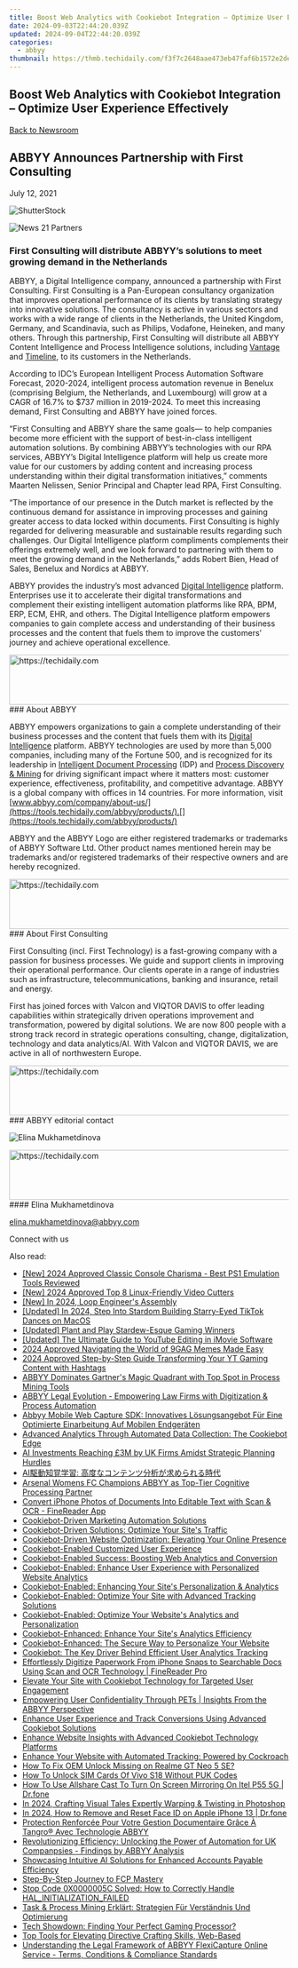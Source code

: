 ```yaml
---
title: Boost Web Analytics with Cookiebot Integration – Optimize User Experience Effectively
date: 2024-09-03T22:44:20.039Z
updated: 2024-09-04T22:44:20.039Z
categories:
  - abbyy
thumbnail: https://thmb.techidaily.com/f3f7c2648aae473eb47faf6b1572e2de9e0b4b9ceaf1fe51880dc088692edac0.jpg
---
```


## Boost Web Analytics with Cookiebot Integration – Optimize User Experience Effectively

[Back to Newsroom](https://tools.techidaily.com/abbyy/products/)

## ABBYY Announces Partnership with First Consulting

July 12, 2021

![ShutterStock](https://content.abbyy.com/-/media/project/abbyy/abbyy/branchtemplates/shutterstock_1272462163_1296-x-729.jpg?h=729&iar=0&w=1296)

![News 21 Partners](https://static1.abbyy.com/abbyycommedia/33676/news-21-partners.jpg) 

### First Consulting will distribute ABBYY’s solutions to meet growing demand in the Netherlands

ABBYY, a Digital Intelligence company, announced a partnership with First Consulting. First Consulting is a Pan-European consultancy organization that improves operational performance of its clients by translating strategy into innovative solutions. The consultancy is active in various sectors and works with a wide range of clients in the Netherlands, the United Kingdom, Germany, and Scandinavia, such as Philips, Vodafone, Heineken, and many others. Through this partnership, First Consulting will distribute all ABBYY Content Intelligence and Process Intelligence solutions, including [Vantage](https://tools.techidaily.com/abbyy/products/) and [Timeline](https://tools.techidaily.com/abbyy/products/), to its customers in the Netherlands.

According to IDC’s European Intelligent Process Automation Software Forecast, 2020-2024, intelligent process automation revenue in Benelux (comprising Belgium, the Netherlands, and Luxembourg) will grow at a CAGR of 16.7% to $737 million in 2019-2024\. To meet this increasing demand, First Consulting and ABBYY have joined forces.

“First Consulting and ABBYY share the same goals— to help companies become more efficient with the support of best-in-class intelligent automation solutions. By combining ABBYY’s technologies with our RPA services, ABBYY’s Digital Intelligence platform will help us create more value for our customers by adding content and increasing process understanding within their digital transformation initiatives,” comments Maarten Nelissen, Senior Principal and Chapter lead RPA, First Consulting.

“The importance of our presence in the Dutch market is reflected by the continuous demand for assistance in improving processes and gaining greater access to data locked within documents. First Consulting is highly regarded for delivering measurable and sustainable results regarding such challenges. Our Digital Intelligence platform compliments complements their offerings extremely well, and we look forward to partnering with them to meet the growing demand in the Netherlands,” adds Robert Bien, Head of Sales, Benelux and Nordics at ABBYY.

ABBYY provides the industry’s most advanced [Digital Intelligence](https://tools.techidaily.com/abbyy/products/) platform. Enterprises use it to accelerate their digital transformations and complement their existing intelligent automation platforms like RPA, BPM, ERP, ECM, EHR, and others. The Digital Intelligence platform empowers companies to gain complete access and understanding of their business processes and the content that fuels them to improve the customers’ journey and achieve operational excellence.

<!-- affiliate ads begin -->
<a href="https://imp.i357552.net/c/5597632/857869/11832" target="_top" id="857869">
  <img src="//a.impactradius-go.com/display-ad/11832-857869" border="0" alt="https://techidaily.com" width="728" height="90"/>
</a>
<img height="0" width="0" src="https://imp.i357552.net/i/5597632/857869/11832" style="position:absolute;visibility:hidden;" border="0" />
<!-- affiliate ads end -->
### About ABBYY

ABBYY empowers organizations to gain a complete understanding of their business processes and the content that fuels them with its [Digital Intelligence](https://tools.techidaily.com/abbyy/products/) platform. ABBYY technologies are used by more than 5,000 companies, including many of the Fortune 500, and is recognized for its leadership in [Intelligent Document Processing](https://tools.techidaily.com/abbyy/products/) (IDP) and [Process Discovery & Mining](https://tools.techidaily.com/abbyy/products/) for driving significant impact where it matters most: customer experience, effectiveness, profitability, and competitive advantage. ABBYY is a global company with offices in 14 countries. For more information, visit [www.abbyy.com/company/about-us/](https://tools.techidaily.com/abbyy/products/).[](https://tools.techidaily.com/abbyy/products/)

ABBYY and the ABBYY Logo are either registered trademarks or trademarks of ABBYY Software Ltd. Other product names mentioned herein may be trademarks and/or registered trademarks of their respective owners and are hereby recognized.

<!-- affiliate ads begin -->
<a href="https://aligracehair.sjv.io/c/5597632/1915870/19272" target="_top" id="1915870">
  <img src="//a.impactradius-go.com/display-ad/19272-1915870" border="0" alt="https://techidaily.com" width="728" height="90"/>
</a>
<img height="0" width="0" src="https://aligracehair.sjv.io/i/5597632/1915870/19272" style="position:absolute;visibility:hidden;" border="0" />
<!-- affiliate ads end -->
### About First Consulting

First Consulting (incl. First Technology) is a fast-growing company with a passion for business processes. We guide and support clients in improving their operational performance. Our clients operate in a range of industries such as infrastructure, telecommunications, banking and insurance, retail and energy.

First has joined forces with Valcon and VIQTOR DAVIS to offer leading capabilities within strategically driven operations improvement and transformation, powered by digital solutions. We are now 800 people with a strong track record in strategic operations consulting, change, digitalization, technology and data analytics/AI. With Valcon and VIQTOR DAVIS, we are active in all of northwestern Europe.

<!-- affiliate ads begin -->
<a href="https://appsumo.8odi.net/c/5597632/2030370/7443" target="_top" id="2030370">
  <img src="//a.impactradius-go.com/display-ad/7443-2030370" border="0" alt="https://techidaily.com" width="728" height="90"/>
</a>
<img height="0" width="0" src="https://appsumo.8odi.net/i/5597632/2030370/7443" style="position:absolute;visibility:hidden;" border="0" />
<!-- affiliate ads end -->
### ABBYY editorial contact

![Elina Mukhametdinova](https://static3.abbyy.com/abbyycommedia/24216/02c-elina-mukhametdinova-110x110.png)

<!-- affiliate ads begin -->
<a href="https://oneplusfr.sjv.io/c/5597632/1622438/14044" target="_top" id="1622438">
  <img src="//a.impactradius-go.com/display-ad/14044-1622438" border="0" alt="https://techidaily.com" width="728" height="90"/>
</a>
<img height="0" width="0" src="https://oneplusfr.sjv.io/i/5597632/1622438/14044" style="position:absolute;visibility:hidden;" border="0" />
<!-- affiliate ads end -->
#### Elina Mukhametdinova

[elina.mukhametdinova@abbyy.com](https://tools.techidaily.com/abbyy/products/)

  
Connect with us

<ins class="adsbygoogle"
     style="display:block"
     data-ad-format="autorelaxed"
     data-ad-client="ca-pub-7571918770474297"
     data-ad-slot="1223367746"></ins>



<ins class="adsbygoogle"
     style="display:block"
     data-ad-client="ca-pub-7571918770474297"
     data-ad-slot="8358498916"
     data-ad-format="auto"
     data-full-width-responsive="true"></ins>

<span class="atpl-alsoreadstyle">Also read:</span>
<div><ul>
<li><a href="https://digital-screen-recording.techidaily.com/new-2024-approved-classic-console-charisma-best-ps1-emulation-tools-reviewed/"><u>[New] 2024 Approved  Classic Console Charisma - Best PS1 Emulation Tools Reviewed</u></a></li>
<li><a href="https://youtube-sure.techidaily.com/024-approved-top-8-linux-friendly-video-cutters/"><u>[New] 2024 Approved  Top 8 Linux-Friendly Video Cutters</u></a></li>
<li><a href="https://article-tips.techidaily.com/new-in-2024-loop-engineers-assembly/"><u>[New] In 2024, Loop Engineer's Assembly</u></a></li>
<li><a href="https://tiktok-video-recordings.techidaily.com/updated-in-2024-step-into-stardom-building-starry-eyed-tiktok-dances-on-macos/"><u>[Updated] In 2024, Step Into Stardom  Building Starry-Eyed TikTok Dances on MacOS</u></a></li>
<li><a href="https://visual-screen-recording.techidaily.com/updated-plant-and-play-stardew-esque-gaming-winners/"><u>[Updated] Plant and Play  Stardew-Esque Gaming Winners</u></a></li>
<li><a href="https://facebook-video-share.techidaily.com/updated-the-ultimate-guide-to-youtube-editing-in-imovie-software/"><u>[Updated] The Ultimate Guide to YouTube Editing in iMovie Software</u></a></li>
<li><a href="https://fox-blue.techidaily.com/2024-approved-navigating-the-world-of-9gag-memes-made-easy/"><u>2024 Approved  Navigating the World of 9GAG Memes Made Easy</u></a></li>
<li><a href="https://youtube-stream.techidaily.com/2024-approved-step-by-step-guide-transforming-your-yt-gaming-content-with-hashtags/"><u>2024 Approved  Step-by-Step Guide  Transforming Your YT Gaming Content with Hashtags</u></a></li>
<li><a href="https://solve-marvelous.techidaily.com/abbyy-dominates-gartners-magic-quadrant-with-top-spot-in-process-mining-tools/"><u>ABBYY Dominates Gartner's Magic Quadrant with Top Spot in Process Mining Tools</u></a></li>
<li><a href="https://solve-marvelous.techidaily.com/abbyy-legal-evolution-empowering-law-firms-with-digitization-and-process-automation/"><u>ABBYY Legal Evolution - Empowering Law Firms with Digitization & Process Automation</u></a></li>
<li><a href="https://solve-marvelous.techidaily.com/abbyy-mobile-web-capture-sdk-innovatives-losungsangebot-fur-eine-optimierte-einarbeitung-auf-mobilen-endgeraten/"><u>Abbyy Mobile Web Capture SDK: Innovatives Lösungsangebot Für Eine Optimierte Einarbeitung Auf Mobilen Endgeräten</u></a></li>
<li><a href="https://solve-marvelous.techidaily.com/advanced-analytics-through-automated-data-collection-the-cookiebot-edge/"><u>Advanced Analytics Through Automated Data Collection: The Cookiebot Edge</u></a></li>
<li><a href="https://solve-marvelous.techidaily.com/ai-investments-reaching-3m-by-uk-firms-amidst-strategic-planning-hurdles/"><u>AI Investments Reaching £3M by UK Firms Amidst Strategic Planning Hurdles</u></a></li>
<li><a href="https://solve-marvelous.techidaily.com/ai/"><u>AI駆動知覚学習: 高度なコンテンツ分析が求められる時代</u></a></li>
<li><a href="https://solve-marvelous.techidaily.com/arsenal-womens-fc-champions-abbyy-as-top-tier-cognitive-processing-partner/"><u>Arsenal Womens FC Champions ABBYY as Top-Tier Cognitive Processing Partner</u></a></li>
<li><a href="https://solve-marvelous.techidaily.com/convert-iphone-photos-of-documents-into-editable-text-with-scan-and-ocr-finereader-app/"><u>Convert iPhone Photos of Documents Into Editable Text with Scan & OCR - FineReader App</u></a></li>
<li><a href="https://solve-marvelous.techidaily.com/1724313688388-cookiebot-driven-marketing-automation-solutions/"><u>Cookiebot-Driven Marketing Automation Solutions</u></a></li>
<li><a href="https://solve-marvelous.techidaily.com/cookiebot-driven-solutions-optimize-your-sites-traffic/"><u>Cookiebot-Driven Solutions: Optimize Your Site's Traffic</u></a></li>
<li><a href="https://solve-marvelous.techidaily.com/cookiebot-driven-website-optimization-elevating-your-online-presence/"><u>Cookiebot-Driven Website Optimization: Elevating Your Online Presence</u></a></li>
<li><a href="https://solve-marvelous.techidaily.com/cookiebot-enabled-customized-user-experience/"><u>Cookiebot-Enabled Customized User Experience</u></a></li>
<li><a href="https://solve-marvelous.techidaily.com/cookiebot-enabled-success-boosting-web-analytics-and-conversion/"><u>Cookiebot-Enabled Success: Boosting Web Analytics and Conversion</u></a></li>
<li><a href="https://solve-marvelous.techidaily.com/cookiebot-enabled-enhance-user-experience-with-personalized-website-analytics/"><u>Cookiebot-Enabled: Enhance User Experience with Personalized Website Analytics</u></a></li>
<li><a href="https://solve-marvelous.techidaily.com/cookiebot-enabled-enhancing-your-sites-personalization-and-analytics/"><u>Cookiebot-Enabled: Enhancing Your Site's Personalization & Analytics</u></a></li>
<li><a href="https://solve-marvelous.techidaily.com/cookiebot-enabled-optimize-your-site-with-advanced-tracking-solutions/"><u>Cookiebot-Enabled: Optimize Your Site with Advanced Tracking Solutions</u></a></li>
<li><a href="https://solve-marvelous.techidaily.com/cookiebot-enabled-optimize-your-websites-analytics-and-personalization/"><u>Cookiebot-Enabled: Optimize Your Website's Analytics and Personalization</u></a></li>
<li><a href="https://solve-marvelous.techidaily.com/cookiebot-enhanced-enhance-your-sites-analytics-efficiency/"><u>Cookiebot-Enhanced: Enhance Your Site's Analytics Efficiency</u></a></li>
<li><a href="https://solve-marvelous.techidaily.com/cookiebot-enhanced-the-secure-way-to-personalize-your-website/"><u>Cookiebot-Enhanced: The Secure Way to Personalize Your Website</u></a></li>
<li><a href="https://solve-marvelous.techidaily.com/cookiebot-the-key-driver-behind-efficient-user-analytics-tracking/"><u>Cookiebot: The Key Driver Behind Efficient User Analytics Tracking</u></a></li>
<li><a href="https://solve-marvelous.techidaily.com/effortlessly-digitize-paperwork-from-iphone-snaps-to-searchable-docs-using-scan-and-ocr-technology-finereader-pro/"><u>Effortlessly Digitize Paperwork From iPhone Snaps to Searchable Docs Using Scan and OCR Technology | FineReader Pro</u></a></li>
<li><a href="https://solve-marvelous.techidaily.com/elevate-your-site-with-cookiebot-technology-for-targeted-user-engagement/"><u>Elevate Your Site with Cookiebot Technology for Targeted User Engagement</u></a></li>
<li><a href="https://solve-marvelous.techidaily.com/empowering-user-confidentiality-through-pets-insights-from-the-abbyy-perspective/"><u>Empowering User Confidentiality Through PETs | Insights From the ABBYY Perspective</u></a></li>
<li><a href="https://solve-marvelous.techidaily.com/enhance-user-experience-and-track-conversions-using-advanced-cookiebot-solutions/"><u>Enhance User Experience and Track Conversions Using Advanced Cookiebot Solutions</u></a></li>
<li><a href="https://solve-marvelous.techidaily.com/enhance-website-insights-with-advanced-cookiebot-technology-platforms/"><u>Enhance Website Insights with Advanced Cookiebot Technology Platforms</u></a></li>
<li><a href="https://solve-marvelous.techidaily.com/enhance-your-website-with-automated-tracking-powered-by-cockroach/"><u>Enhance Your Website with Automated Tracking: Powered by Cockroach</u></a></li>
<li><a href="https://easy-unlock-android.techidaily.com/how-to-fix-oem-unlock-missing-on-realme-gt-neo-5-se-by-drfone-android/"><u>How To Fix OEM Unlock Missing on Realme GT Neo 5 SE?</u></a></li>
<li><a href="https://sim-unlock.techidaily.com/how-to-unlock-sim-cards-of-vivo-s18-without-puk-codes-by-drfone-android/"><u>How To Unlock SIM Cards Of Vivo S18 Without PUK Codes</u></a></li>
<li><a href="https://screen-mirror.techidaily.com/how-to-use-allshare-cast-to-turn-on-screen-mirroring-on-itel-p55-5g-drfone-by-drfone-android/"><u>How To Use Allshare Cast To Turn On Screen Mirroring On Itel P55 5G | Dr.fone</u></a></li>
<li><a href="https://extra-information.techidaily.com/in-2024-crafting-visual-tales-expertly-warping-and-twisting-in-photoshop/"><u>In 2024, Crafting Visual Tales  Expertly Warping & Twisting in Photoshop</u></a></li>
<li><a href="https://iphone-unlock.techidaily.com/in-2024-how-to-remove-and-reset-face-id-on-apple-iphone-13-drfone-by-drfone-ios/"><u>In 2024, How to Remove and Reset Face ID on Apple iPhone 13 | Dr.fone</u></a></li>
<li><a href="https://solve-marvelous.techidaily.com/protection-renforcee-pour-votre-gestion-documentaire-grace-a-tangro-avec-technologie-abbyy/"><u>Protection Renforcée Pour Votre Gestion Documentaire Grâce À Tangro® Avec Technologie ABBYY</u></a></li>
<li><a href="https://solve-marvelous.techidaily.com/revolutionizing-efficiency-unlocking-the-power-of-automation-for-uk-companpsies-findings-by-abbyy-analysis/"><u>Revolutionizing Efficiency: Unlocking the Power of Automation for UK Companpsies - Findings by ABBYY Analysis</u></a></li>
<li><a href="https://solve-marvelous.techidaily.com/showcasing-intuitive-ai-solutions-for-enhanced-accounts-payable-efficiency/"><u>Showcasing Intuitive AI Solutions for Enhanced Accounts Payable Efficiency</u></a></li>
<li><a href="https://extra-hints.techidaily.com/step-by-step-journey-to-fcp-mastery/"><u>Step-By-Step Journey to FCP Mastery</u></a></li>
<li><a href="https://tech-recovery.techidaily.com/stop-code-0x0000005c-solved-how-to-correctly-handle-halinitializationfailed/"><u>Stop Code 0X0000005C Solved: How to Correctly Handle HAL_INITIALIZATION_FAILED</u></a></li>
<li><a href="https://solve-marvelous.techidaily.com/task-and-process-mining-erklart-strategien-fur-verstandnis-und-optimierung/"><u>Task & Process Mining Erklärt: Strategien Für Verständnis Und Optimierung</u></a></li>
<li><a href="https://games-able.techidaily.com/tech-showdown-finding-your-perfect-gaming-processor/"><u>Tech Showdown: Finding Your Perfect Gaming Processor?</u></a></li>
<li><a href="https://tech-revival.techidaily.com/top-tools-for-elevating-directive-crafting-skills-web-based/"><u>Top Tools for Elevating Directive Crafting Skills, Web-Based</u></a></li>
<li><a href="https://solve-marvelous.techidaily.com/understanding-the-legal-framework-of-abbyy-flexicapture-online-service-terms-conditions-and-compliance-standards/"><u>Understanding the Legal Framework of ABBYY FlexiCapture Online Service - Terms, Conditions & Compliance Standards</u></a></li>
</ul></div>
